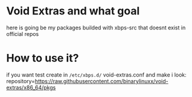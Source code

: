 # Void Extras and what goal
here is going be my packages builded with xbps-src that doesnt exist in official repos

# How to use it?
if you want test create in
`/etc/xbps.d/` void-extras.conf and make i look:
repository=https://raw.githubusercontent.com/binarylinuxx/void-extras/x86_64/pkgs
